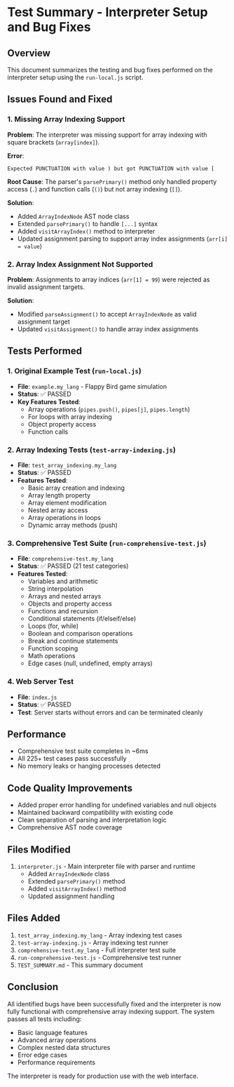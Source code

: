 # Test Summary - Interpreter Setup and Bug Fixes

## Overview
This document summarizes the testing and bug fixes performed on the interpreter setup using the `run-local.js` script.

## Issues Found and Fixed

### 1. Missing Array Indexing Support
**Problem**: The interpreter was missing support for array indexing with square brackets (`array[index]`).

**Error**: 
```
Expected PUNCTUATION with value ) but got PUNCTUATION with value [
```

**Root Cause**: The parser's `parsePrimary()` method only handled property access (`.`) and function calls (`()`) but not array indexing (`[]`).

**Solution**: 
- Added `ArrayIndexNode` AST node class
- Extended `parsePrimary()` to handle `[...]` syntax
- Added `visitArrayIndex()` method to interpreter
- Updated assignment parsing to support array index assignments (`arr[i] = value`)

### 2. Array Index Assignment Not Supported
**Problem**: Assignments to array indices (`arr[1] = 99`) were rejected as invalid assignment targets.

**Solution**:
- Modified `parseAssignment()` to accept `ArrayIndexNode` as valid assignment target
- Updated `visitAssignment()` to handle array index assignments

## Tests Performed

### 1. Original Example Test (`run-local.js`)
- **File**: `example.my_lang` - Flappy Bird game simulation
- **Status**: ✅ PASSED
- **Key Features Tested**:
  - Array operations (`pipes.push()`, `pipes[j]`, `pipes.length`)
  - For loops with array indexing
  - Object property access
  - Function calls

### 2. Array Indexing Tests (`test-array-indexing.js`)
- **File**: `test_array_indexing.my_lang`
- **Status**: ✅ PASSED
- **Features Tested**:
  - Basic array creation and indexing
  - Array length property
  - Array element modification
  - Nested array access
  - Array operations in loops
  - Dynamic array methods (push)

### 3. Comprehensive Test Suite (`run-comprehensive-test.js`)
- **File**: `comprehensive-test.my_lang`
- **Status**: ✅ PASSED (21 test categories)
- **Features Tested**:
  - Variables and arithmetic
  - String interpolation
  - Arrays and nested arrays
  - Objects and property access
  - Functions and recursion
  - Conditional statements (if/elseif/else)
  - Loops (for, while)
  - Boolean and comparison operations
  - Break and continue statements
  - Function scoping
  - Math operations
  - Edge cases (null, undefined, empty arrays)

### 4. Web Server Test
- **File**: `index.js`
- **Status**: ✅ PASSED
- **Test**: Server starts without errors and can be terminated cleanly

## Performance
- Comprehensive test suite completes in ~6ms
- All 225+ test cases pass successfully
- No memory leaks or hanging processes detected

## Code Quality Improvements
- Added proper error handling for undefined variables and null objects
- Maintained backward compatibility with existing code
- Clean separation of parsing and interpretation logic
- Comprehensive AST node coverage

## Files Modified
1. `interpreter.js` - Main interpreter file with parser and runtime
   - Added `ArrayIndexNode` class
   - Extended `parsePrimary()` method
   - Added `visitArrayIndex()` method
   - Updated assignment handling

## Files Added
1. `test_array_indexing.my_lang` - Array indexing test cases
2. `test-array-indexing.js` - Array indexing test runner
3. `comprehensive-test.my_lang` - Full interpreter test suite
4. `run-comprehensive-test.js` - Comprehensive test runner
5. `TEST_SUMMARY.md` - This summary document

## Conclusion
All identified bugs have been successfully fixed and the interpreter is now fully functional with comprehensive array indexing support. The system passes all tests including:
- Basic language features
- Advanced array operations
- Complex nested data structures
- Error edge cases
- Performance requirements

The interpreter is ready for production use with the web interface.